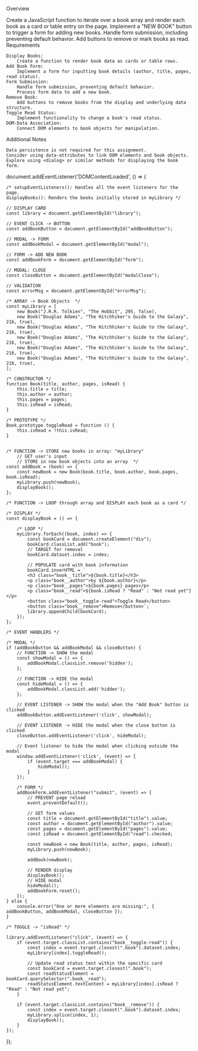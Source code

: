 Overview

Create a JavaScript function to iterate over a book array and render each book as a card or table entry on the page. Implement a "NEW BOOK" button to trigger a form for adding new books. Handle form submission, including preventing default behavior. Add buttons to remove or mark books as read.
Requirements

    Display Books:
        Create a function to render book data as cards or table rows.
    Add Book Form:
        Implement a form for inputting book details (author, title, pages, read status).
    Form Submission:
        Handle form submission, preventing default behavior.
        Process form data to add a new book.
    Remove Book:
        Add buttons to remove books from the display and underlying data structure.
    Toggle Read Status:
        Implement functionality to change a book's read status.
    DOM-Data Association:
        Connect DOM elements to book objects for manipulation.

Additional Notes

    Data persistence is not required for this assignment.
    Consider using data-attributes to link DOM elements and book objects.
    Explore using <dialog> or similar methods for displaying the book form.

document.addEventListener('DOMContentLoaded', () => {

    /* setupEventListeners(): Handles all the event listeners for the page.
    displayBooks(): Renders the books initially stored in myLibrary */

    // DISPLAY CARD
    const library = document.getElementById("library");

    // EVENT CLICK -> BUTTON
    const addBookButton = document.getElementById("addBookButton");

    // MODAL -> FORM
    const addBookModal = document.getElementById("modal");

    // FORM -> ADD NEW BOOK
    const addBookForm = document.getElementById("form");

    // MODAL: CLOSE
    const closeButton = document.getElementById("modalClose");

    // VALIDATION
    const errorMsg = document.getElementById("errorMsg");

    /* ARRAY -> Book Objects  */
    const myLibrary = [
        new Book("J.R.R. Tolkien", "The Hobbit", 295, false),
        new Book("Douglas Adams", "The Hitchhiker's Guide to the Galaxy", 216, true),
        new Book("Douglas Adams", "The Hitchhiker's Guide to the Galaxy", 216, true),
        new Book("Douglas Adams", "The Hitchhiker's Guide to the Galaxy", 216, true),
        new Book("Douglas Adams", "The Hitchhiker's Guide to the Galaxy", 216, true),
        new Book("Douglas Adams", "The Hitchhiker's Guide to the Galaxy", 216, true),
    ];

    /* CONSTRUCTOR */
    function Book(title, author, pages, isRead) {
        this.title = title;
        this.author = author;
        this.pages = pages;
        this.isRead = isRead;
    }

    /* PROTOTYPE */
    Book.prototype.toggleRead = function () {
        this.isRead = !this.isRead;
    }


    /* FUNCTION -> STORE new books in array: "myLibrary"
        // GET user's input
        // STORE in new book objects into an array  */
    const addBook = (book) => {
        const newBook = new Book(book.title, book.author, book.pages, book.isRead);
        myLibrary.push(newBook);
        displayBook();
    };

    /* FUNCTION -> LOOP through array and DISPLAY each book as a card */

    /* DISPLAY */
    const displayBook = () => {

        /* LOOP */
        myLibrary.forEach((book, index) => {
            const bookCard = document.createElement("div");
            bookCard.classList.add("book");
            // TARGET for removal
            bookCard.dataset.index = index;

            // POPULATE card with book information
            bookCard.innerHTML = `
            <h3 class="book__title">${book.title}</h3>
            <p class="book__author">by ${book.author}</p>
            <p class="book__pages">${book.pages} pages</p>
            <p class="book__read">${book.isRead ? "Read" : "Not read yet"}</p>
            <button class="book__toggle-read">Toggle Read</button>
            <button class="book__remove">Remove</button>`;
            library.appendChild(bookCard);
        });
    };

    /* EVENT HANDLERS */

    /* MODAL */
    if (addBookButton && addBookModal && closeButton) {
        // FUNCTION -> SHOW the modal
        const showModal = () => {
            addBookModal.classList.remove('hidden');
        };

        // FUNCTION -> HIDE the modal
        const hideModal = () => {
            addBookModal.classList.add('hidden');
        };

        // EVENT LISTENER -> SHOW the modal when the "Add Book" button is clicked
        addBookButton.addEventListener('click', showModal);

        // EVENT LISTENER -> HIDE the modal when the close button is clicked
        closeButton.addEventListener('click', hideModal);

        // Event listener to hide the modal when clicking outside the modal
        window.addEventListener('click', (event) => {
            if (event.target === addBookModal) {
                hideModal();
            }
        });

        /* FORM */
        addBookForm.addEventListener("submit", (event) => {
            // PREVENT page reload
            event.preventDefault();

            // GET form values
            const title = document.getElementById("title").value;
            const author = document.getElementById("author").value;
            const pages = document.getElementById("pages").value;
            const isRead = document.getElementById("read").checked;

            const newBook = new Book(title, author, pages, isRead);
            myLibrary.push(newBook);

            addBook(newBook);

            // RENDER display
            displayBook();
            // HIDE modal
            hideModal();
            addBookForm.reset();
        });
    } else {
        console.error("One or more elements are missing:", { addBookButton, addBookModal, closeButton });
    }

    /* TOGGLE -> "isRead" */

    library.addEventListener("click", (event) => {
        if (event.target.classList.contains("book__toggle-read")) {
            const index = event.target.closest(".book").dataset.index;
            myLibrary[index].toggleRead();

            // Update read status text within the specific card
            const bookCard = event.target.closest(".book");
            const readStatusElement = bookCard.querySelector(".book__read");
            readStatusElement.textContent = myLibrary[index].isRead ? "Read" : "Not read yet";
        }

        if (event.target.classList.contains("book__remove")) {
            const index = event.target.closest(".book").dataset.index;
            myLibrary.splice(index, 1);
            displayBook();
        }
    });

});
